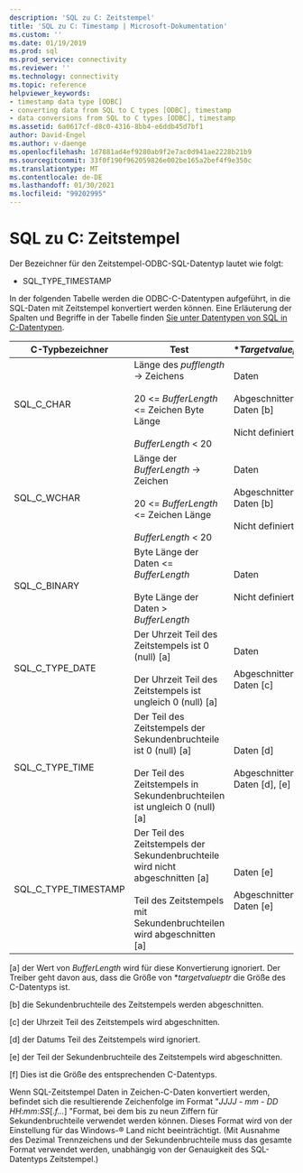 ```yaml
---
description: 'SQL zu C: Zeitstempel'
title: 'SQL zu C: Timestamp | Microsoft-Dokumentation'
ms.custom: ''
ms.date: 01/19/2019
ms.prod: sql
ms.prod_service: connectivity
ms.reviewer: ''
ms.technology: connectivity
ms.topic: reference
helpviewer_keywords:
- timestamp data type [ODBC]
- converting data from SQL to C types [ODBC], timestamp
- data conversions from SQL to C types [ODBC], timestamp
ms.assetid: 6a0617cf-d8c0-4316-8bb4-e6ddb45d7bf1
author: David-Engel
ms.author: v-daenge
ms.openlocfilehash: 1d7881ad4ef9280ab9f2e7ac0d941ae2228b21b9
ms.sourcegitcommit: 33f0f190f962059826e002be165a2bef4f9e350c
ms.translationtype: MT
ms.contentlocale: de-DE
ms.lasthandoff: 01/30/2021
ms.locfileid: "99202995"
---
```

# <a name="sql-to-c-timestamp"></a>SQL zu C: Zeitstempel

Der Bezeichner für den Zeitstempel-ODBC-SQL-Datentyp lautet wie folgt:

- SQL_TYPE_TIMESTAMP  

In der folgenden Tabelle werden die ODBC-C-Datentypen aufgeführt, in die SQL-Daten mit Zeitstempel konvertiert werden können. Eine Erläuterung der Spalten und Begriffe in der Tabelle finden [Sie unter Datentypen von SQL in C-Datentypen](../../../odbc/reference/appendixes/converting-data-from-sql-to-c-data-types.md).  

|C-Typbezeichner|Test|**Targetvalueptr*|**StrLen_or_IndPtr*|SQLSTATE|  
|-----------------------|----------|------------------------|----------------------------|--------------|  
|SQL_C_CHAR|Länge des *pufflength* -> Zeichens<br /><br /> 20 <= *BufferLength* <= Zeichen Byte Länge<br /><br /> *BufferLength* < 20|Daten<br /><br /> Abgeschnittene Daten [b]<br /><br /> Nicht definiert|Länge der Daten in Bytes<br /><br /> Länge der Daten in Bytes<br /><br /> Nicht definiert|–<br /><br /> 01004<br /><br /> 22003|  
|SQL_C_WCHAR|Länge der *BufferLength* -> Zeichen<br /><br /> 20 <= *BufferLength* <= Zeichen Länge<br /><br /> *BufferLength* < 20|Daten<br /><br /> Abgeschnittene Daten [b]<br /><br /> Nicht definiert|Länge der Daten in Zeichen<br /><br /> Länge der Daten in Zeichen<br /><br /> Nicht definiert|–<br /><br /> 01004<br /><br /> 22003|  
|SQL_C_BINARY|Byte Länge der Daten <= *BufferLength*<br /><br /> Byte Länge der Daten > *BufferLength*|Daten<br /><br /> Nicht definiert|Länge der Daten in Bytes<br /><br /> Nicht definiert|–<br /><br /> 22003|  
|SQL_C_TYPE_DATE|Der Uhrzeit Teil des Zeitstempels ist 0 (null) [a]<br /><br /> Der Uhrzeit Teil des Zeitstempels ist ungleich 0 (null) [a]|Daten<br /><br /> Abgeschnittene Daten [c]|6 [f]<br /><br /> 6 [f]|–<br /><br /> 01S07|  
|SQL_C_TYPE_TIME|Der Teil des Zeitstempels der Sekundenbruchteile ist 0 (null) [a]<br /><br /> Der Teil des Zeitstempels in Sekundenbruchteilen ist ungleich 0 (null) [a]|Daten [d]<br /><br /> Abgeschnittene Daten [d], [e]|6 [f]<br /><br /> 6 [f]|–<br /><br /> 01S07|  
|SQL_C_TYPE_TIMESTAMP|Der Teil des Zeitstempels der Sekundenbruchteile wird nicht abgeschnitten [a]<br /><br /> Teil des Zeitstempels mit Sekundenbruchteilen wird abgeschnitten [a]|Daten [e]<br /><br /> Abgeschnittene Daten [e]|16 [f]<br /><br /> 16 [f]|–<br /><br /> 01S07|  

 [a] der Wert von *BufferLength* wird für diese Konvertierung ignoriert. Der Treiber geht davon aus, dass die Größe von **targetvalueptr* die Größe des C-Datentyps ist.  
  
 [b] die Sekundenbruchteile des Zeitstempels werden abgeschnitten.  
  
 [c] der Uhrzeit Teil des Zeitstempels wird abgeschnitten.  
  
 [d] der Datums Teil des Zeitstempels wird ignoriert.  
  
 [e] der Teil der Sekundenbruchteile des Zeitstempels wird abgeschnitten.  
  
 [f] Dies ist die Größe des entsprechenden C-Datentyps.  

Wenn SQL-Zeitstempel Daten in Zeichen-C-Daten konvertiert werden, befindet sich die resultierende Zeichenfolge im Format "*JJJJ* - *mm* - *DD* *HH*:*mm*:*SS*[.*f...*] "Format, bei dem bis zu neun Ziffern für Sekundenbruchteile verwendet werden können. Dieses Format wird von der Einstellung für das Windows-® Land nicht beeinträchtigt. (Mit Ausnahme des Dezimal Trennzeichens und der Sekundenbruchteile muss das gesamte Format verwendet werden, unabhängig von der Genauigkeit des SQL-Datentyps Zeitstempel.)
